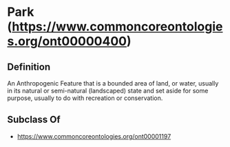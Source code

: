 # Park (https://www.commoncoreontologies.org/ont00000400)

## Definition
An Anthropogenic Feature that is a bounded area of land, or water, usually in its natural or semi-natural (landscaped) state and set aside for some purpose, usually to do with recreation or conservation.

## Subclass Of
- https://www.commoncoreontologies.org/ont00001197

